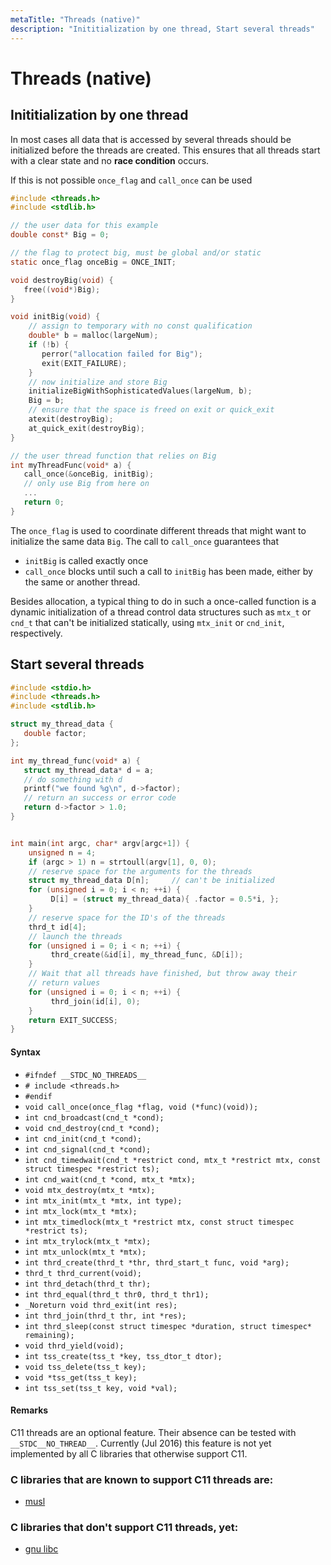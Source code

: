 ```yaml
---
metaTitle: "Threads (native)"
description: "Inititialization by one thread, Start several threads"
---
```


# Threads (native)



## Inititialization by one thread


In most cases all data that is accessed by several threads should be initialized before the threads are created. This ensures that all threads start with a clear state and no **race condition** occurs.

If this is not possible `once_flag` and `call_once` can be used

```c
#include <threads.h>
#include <stdlib.h>

// the user data for this example
double const* Big = 0;

// the flag to protect big, must be global and/or static
static once_flag onceBig = ONCE_INIT;

void destroyBig(void) {
   free((void*)Big);
}

void initBig(void) {
    // assign to temporary with no const qualification
    double* b = malloc(largeNum);
    if (!b) {
       perror("allocation failed for Big");
       exit(EXIT_FAILURE);
    }
    // now initialize and store Big
    initializeBigWithSophisticatedValues(largeNum, b);
    Big = b;
    // ensure that the space is freed on exit or quick_exit
    atexit(destroyBig);
    at_quick_exit(destroyBig);
}

// the user thread function that relies on Big
int myThreadFunc(void* a) {
   call_once(&onceBig, initBig);
   // only use Big from here on
   ...
   return 0;
}

```

The `once_flag` is used to coordinate different threads that might want to initialize the same data `Big`. The call to `call_once` guarantees that

- `initBig` is called exactly once
- `call_once` blocks until such a call to `initBig` has been made, either by the same or another thread.

Besides allocation, a typical thing to do in such a once-called function is a dynamic initialization of a thread control data structures such as `mtx_t` or `cnd_t` that can't be initialized statically, using `mtx_init` or `cnd_init`, respectively.



## Start several threads


```c
#include <stdio.h>
#include <threads.h>
#include <stdlib.h>

struct my_thread_data {
   double factor;
};

int my_thread_func(void* a) {
   struct my_thread_data* d = a;
   // do something with d
   printf("we found %g\n", d->factor);
   // return an success or error code
   return d->factor > 1.0;
}


int main(int argc, char* argv[argc+1]) {
    unsigned n = 4;
    if (argc > 1) n = strtoull(argv[1], 0, 0);
    // reserve space for the arguments for the threads
    struct my_thread_data D[n];     // can't be initialized
    for (unsigned i = 0; i < n; ++i) {
         D[i] = (struct my_thread_data){ .factor = 0.5*i, };
    }
    // reserve space for the ID's of the threads
    thrd_t id[4];
    // launch the threads
    for (unsigned i = 0; i < n; ++i) {
         thrd_create(&id[i], my_thread_func, &D[i]);
    }
    // Wait that all threads have finished, but throw away their
    // return values
    for (unsigned i = 0; i < n; ++i) {
         thrd_join(id[i], 0);
    }
    return EXIT_SUCCESS;
}

```



#### Syntax


- `#ifndef __STDC_NO_THREADS__`
- `# include <threads.h>`
- `#endif`
- `void call_once(once_flag *flag, void (*func)(void));`
- `int cnd_broadcast(cnd_t *cond);`
- `void cnd_destroy(cnd_t *cond);`
- `int cnd_init(cnd_t *cond);`
- `int cnd_signal(cnd_t *cond);`
- `int cnd_timedwait(cnd_t *restrict cond, mtx_t *restrict mtx, const struct timespec *restrict ts);`
- `int cnd_wait(cnd_t *cond, mtx_t *mtx);`
- `void mtx_destroy(mtx_t *mtx);`
- `int mtx_init(mtx_t *mtx, int type);`
- `int mtx_lock(mtx_t *mtx);`
- `int mtx_timedlock(mtx_t *restrict mtx, const struct timespec *restrict ts);`
- `int mtx_trylock(mtx_t *mtx);`
- `int mtx_unlock(mtx_t *mtx);`
- `int thrd_create(thrd_t *thr, thrd_start_t func, void *arg);`
- `thrd_t thrd_current(void);`
- `int thrd_detach(thrd_t thr);`
- `int thrd_equal(thrd_t thr0, thrd_t thr1);`
- `_Noreturn void thrd_exit(int res);`
- `int thrd_join(thrd_t thr, int *res);`
- `int thrd_sleep(const struct timespec *duration, struct timespec* remaining);`
- `void thrd_yield(void);`
- `int tss_create(tss_t *key, tss_dtor_t dtor);`
- `void tss_delete(tss_t key);`
- `void *tss_get(tss_t key);`
- `int tss_set(tss_t key, void *val);`



#### Remarks


C11 threads are an optional feature. Their absence can be tested with `__STDC__NO_THREAD__`. Currently (Jul 2016) this feature is not yet implemented by all C libraries that otherwise support C11.

### C libraries that are known to support C11 threads are:

- [musl](https://www.musl-libc.org/)

### C libraries that don't support C11 threads, yet:

- [gnu libc](https://www.gnu.org/software/libc/)

